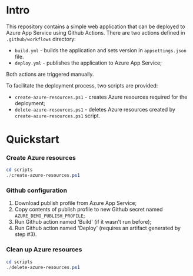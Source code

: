 # Intro

This repository contains a simple web application that can be deployed to Azure App Service using Github Actions.
There are two actions defined in `.github/workflows` directory:
- `build.yml` - builds the application and sets version in `appsettings.json` file.
- `deploy.yml` - publishes the application to Azure App Service;

Both actions are triggered manually.

To facilitate the deployment process, two scripts are provided:
- `create-azure-resources.ps1` - creates Azure resources required for the deployment;
- `delete-azure-resources.ps1` - deletes Azure resources created by `create-azure-resources.ps1` script.


# Quickstart

### Create Azure resources

```powershell
cd scripts
./create-azure-resources.ps1
```

### Github configuration

1. Download publish profile from Azure App Service;
2. Copy contents of publish profile to new Github secret named `AZURE_DEMO_PUBLISH_PROFILE`;
3. Run Github action named 'Build' (if it wasn't run before);
4. Run Github action named 'Deploy' (requires an artifact generated by step #3).

### Clean up Azure resources

```powershell
cd scripts
./delete-azure-resources.ps1
```